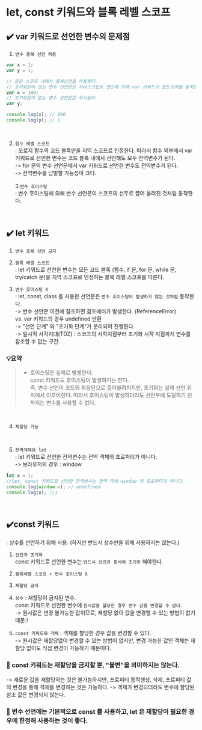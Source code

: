 # let, const 키워드와 블록 레벨 스코프

## ✔️ var 키워드로 선언한 변수의 문제점

1. `변수 중복 선언 허용`

```jsx
var x = 1;
var y = 1;

// 같은 스코프 내에서 중복선언을 허용한다.
// 초기화문이 있는 변수 선언문은 자바스크립트 엔진에 의해 var 키워드가 없는것처럼 동작한다.
var x = 100;
// 초기화문이 없는 변수 선언문은 무시된다.
var y;

console.log(x); // 100
console.log(y); // 1
```

<br>

2. `함수 레벨 스코프` <br>
   : 오로지 함수의 코드 블록만을 지역 스코프로 인정한다. 따라서 함수 외부에서 var 키워드로 선언한 변수는 코드 블록 내에서 선언해도 모두 전역변수가 된다.<br>
   -> for 문의 변수 선언문에서 var 키워드로 선언한 변수도 전역변수가 된다.<br>
   -> 전역변수를 남발할 가능성이 크다.<br>
   <br> 3.`변수 호이스팅`<br>
   : 변수 호이스팅에 의해 변수 선언문이 스코프의 선두로 끌어 올려진 것처럼 동작한다.

<br>

## ✔️ let 키워드

1. `변수 중복 선언 금지`
   <br>

2. `블록 레벨 스코프`<br>
   : let 키워드로 선언한 변수는 모든 코드 블록 (함수, if 문, for 문, while 문, try/catch 문)을 지역 스코프로 인정하는 블록 레벨 스코프를 따른다.<br>

3. `변수 호이스팅 X`<br>
   : let, const, class 를 사용한 선언문은 `변수 호이스팅이 발생하지 않는 것처럼` 동작한다.<br>
   -> 변수 선언문 이전에 참조하면 참조에러가 발생한다. (ReferenceError)<br>
   vs. var 키워드의 경우 undefined 반환<br>
   -> "선언 단계" 와 "초기화 단계"가 분리되어 진행된다.<br>
   -> 일시적 사각지대(TDZ) : 스코프의 시작지점부터 초기화 시작 지점까지 변수를 참조할 수 없는 구간.

### 💡요약<br>

> - 호이스팅은 실제로 발생한다.<br>
>   const 키워드도 호이스팅이 발생하기는 한다.<br> 즉, 변수 선언이 코드의 최상단으로 끌어올려지지만, 초기화는 실제 선언 위치에서 이루어진다. 따라서 호이스팅이 발생하더라도 선언부에 도달하기 전까지는 변수를 사용할 수 없다.

<br>

4. `재할당 가능`<br>

<br>

5. `전역객체와 let`<br>
   : let 키워드로 선언한 전역변수는 전역 객체의 프로퍼티가 아니다.<br>
   -> 브라우저의 경우 : window

```jsx
let x = 1;
//let, const 키워드로 선언한 전역변수는 전역 객체 window 의 프로퍼티가 아니다.
console.log(window.x); // undefined
console.log(x); //1
```

<br>

## ✔️const 키워드

: 상수를 선언하기 위해 사용. (하지만 반드시 상수만을 위해 사용하지는 않는다.)
<br>

1. `선언과 초기화`<br>
   const 키워드로 선언한 변수는 `반드시 선언과 동시에 초기화` 해야한다.
   <br>

2. `블록레벨 스코프 + 변수 호이스팅 X`
   <br>

3. `재할당 금지`
4. `상수`
   : 재할당이 금지된 변수.<br>
   const 키워드로 선언한 변수에 `원시값을 할당한 경우 변수 값을 변경할 수 없다.`<br>
   -> 원시값은 변경 불가능한 값이므로, 재할당 없이 값을 변경할 수 있는 방법이 없기 때문.!

5. `const 키워드와 객체`
   : 객체를 할당한 경우 값을 변경할 수 있다.<br>
   -> 원시값은 재할당없이 변경할 수 있는 방법이 없지만, 변경 가능한 값인 객체는 재할당 없이도 직접 변경이 가능하기 때문이다.

### 🌟 const 키워드는 재할당을 금지할 뿐, "불변"을 의미하지는 않는다.

-> 새로운 값을 재할당하는 것은 불가능하지만, 프로퍼티 동적생성, 삭제, 프로퍼티 값의 변경을 통해 객체를 변경하는 것은 가능하다.
-> 객체가 변경되더라도 변수에 할당된 참조 값은 변경되지 않는다.

### 🌟 변수 선언에는 기본적으로 const 를 사용하고, let 은 재할당이 필요한 경우에 한정해 사용하는 것이 좋다.
